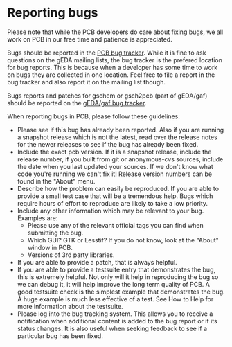 # Reporting bugs

Please note that while the PCB developers do care about fixing bugs, we all work on PCB in our free time and patience is appreciated.

Bugs should be reported in the [PCB bug tracker](https://bugs.launchpad.net/pcb).
While it is fine to ask questions on the gEDA mailing lists, the bug tracker is the prefered location for bug reports. This is because when a developer has some time to work on bugs they are collected in one location.
Feel free to file a report in the bug tracker and also report it on the mailing list though.

Bugs reports and patches for gschem or gsch2pcb (part of gEDA/gaf) should be reported on the [gEDA/gaf bug tracker](https://bugs.launchpad.net/geda).

When reporting bugs in PCB, please follow these guidelines:

- Please see if this bug has already been reported. Also if you are running a snapshot release which is not the latest, read over the release notes for the newer releases to see if the bug has already been fixed.
- Include the exact pcb version.  If it is a snapshot release, include the release number, if you built from git or anonymous-cvs sources, include the date when you last updated your sources.   If we don't know what code you're running we can't fix it!  Release version numbers can be found in the "About" menu.
- Describe how the problem can easily be reproduced.  If you are able to provide a small test case that will be a tremendous help.  Bugs which require hours of effort to reproduce are likely to take a low priority.
- Include any other information which may be relevant to your bug.  Examples are:
   - Please use any of the relevant official tags you can find when submitting the bug.
   - Which GUI? GTK or Lesstif? If you do not know, look at the "About" window in PCB.
   - Versions of 3rd party libraries.
- If you are able to provide a patch, that is always helpful.
- If you are able to provide a testsuite entry that demonstrates the bug, this is extremely helpful.  Not only will it help in reproducing the bug so we can debug it, it will help improve the long term quality of PCB.  A good testsuite check is the simplest example that demonstrates the bug.  A huge example is much less effective of a test. See How to Help for more information about the testsuite.
- Please log into the bug tracking system.  This allows you to receive a notification when additional content is added to the bug report or if its status changes.  It is also useful when seeking feedback to see if a particular bug has been fixed.
